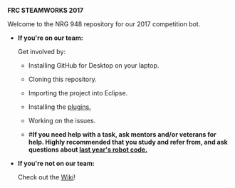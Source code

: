 **FRC STEAMWORKS 2017**

Welcome to the NRG 948 repository for our 2017 competition bot.

* **If you're on our team:**

  Get involved by:
  * Installing GitHub for Desktop on your laptop.
  * Cloning this repository.
  * Importing the project into Eclipse.
  * Installing the [plugins.]( http://first.wpi.edu/FRC/roborio/release/eclipse/)
  * Working on the issues.

  * #**If you need help with a task, ask mentors and/or veterans for help. Highly recommended that you study and refer from, and ask questions about [last year's robot code.](https://github.com/NRG948/NRGRobot2016)**

* **If you're not on our team:**

  Check out the [Wiki](https://github.com/NRG948/NRGRobot2017/wiki)!

